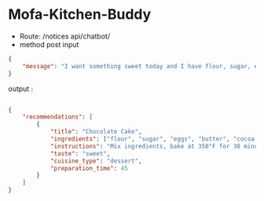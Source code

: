 # Mofa-Kitchen-Buddy
- Route: /notices api/chatbot/
- method post 
input 
```json
{
    "message": "I want something sweet today and I have flour, sugar, eggs, butter."
}
```
output :

```json

{
    "recommendations": [
        {
            "title": "Chocolate Cake",
            "ingredients": ["flour", "sugar", "eggs", "butter", "cocoa powder"],
            "instructions": "Mix ingredients, bake at 350°F for 30 minutes.",
            "taste": "sweet",
            "cuisine_type": "dessert",
            "preparation_time": 45
        }
    ]
}
```
